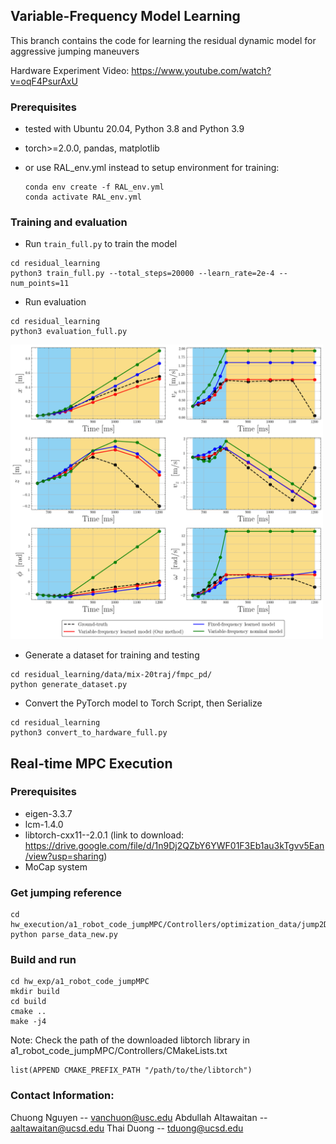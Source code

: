 ## Variable-Frequency Model Learning

This branch contains the code for learning the residual dynamic model for aggressive jumping maneuvers

Hardware Experiment Video: https://www.youtube.com/watch?v=oqF4PsurAxU

### Prerequisites
- tested with Ubuntu 20.04, Python 3.8 and Python 3.9
- torch>=2.0.0, pandas, matplotlib

- or use RAL_env.yml instead to setup environment for training:
  ``` 
  conda env create -f RAL_env.yml
  conda activate RAL_env.yml
  ```

<!-- ## Train all jumping phases residual model  -->

### Training and evaluation

* Run ```train_full.py``` to train the model
```
cd residual_learning
python3 train_full.py --total_steps=20000 --learn_rate=2e-4 --num_points=11
```
* Run evaluation
```
cd residual_learning
python3 evaluation_full.py
```
<p float="left">
<img src="/residual_learning/result/rollout.png" width="500">
</p>

* Generate a dataset for training and testing
```
cd residual_learning/data/mix-20traj/fmpc_pd/
python generate_dataset.py
```

* Convert the PyTorch model to Torch Script, then Serialize
```
cd residual_learning
python3 convert_to_hardware_full.py
```
## Real-time MPC Execution

### Prerequisites
- eigen-3.3.7
- lcm-1.4.0
- libtorch-cxx11--2.0.1 (link to download: https://drive.google.com/file/d/1n9Dj2QZbY6YWF01F3Eb1au3kTgvv5Ean/view?usp=sharing)
- MoCap system

### Get jumping reference

```
cd hw_execution/a1_robot_code_jumpMPC/Controllers/optimization_data/jump2D/MDC
python parse_data_new.py
```

### Build and run

```
cd hw_exp/a1_robot_code_jumpMPC
mkdir build 
cd build 
cmake ..
make -j4
```
Note: Check the path of the downloaded libtorch library in a1_robot_code_jumpMPC/Controllers/CMakeLists.txt
```
list(APPEND CMAKE_PREFIX_PATH "/path/to/the/libtorch")
```

### Contact Information:
Chuong Nguyen -- vanchuon@usc.edu
Abdullah Altawaitan -- aaltawaitan@ucsd.edu
Thai Duong -- tduong@ucsd.edu
